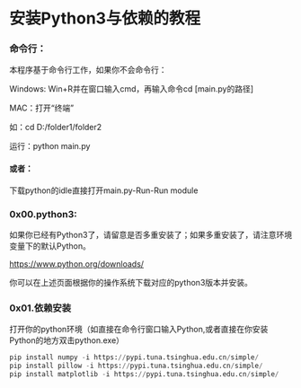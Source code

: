 # 安装Python3与依赖的教程

### 命令行：

本程序基于命令行工作，如果你不会命令行：

Windows: Win+R并在窗口输入cmd，再输入命令cd [main.py的路径]

MAC：打开“终端”

如：cd D:/folder1/folder2

运行：python main.py

#### 或者：

下载python的idle直接打开main.py-Run-Run module

### 0x00.python3:

如果你已经有Python3了，请留意是否多重安装了；如果多重安装了，请注意环境变量下的默认Python。

https://www.python.org/downloads/

你可以在上述页面根据你的操作系统下载对应的python3版本并安装。

### 0x01.依赖安装

打开你的python环境（如直接在命令行窗口输入Python,或者直接在你安装Python的地方双击python.exe）

```python
pip install numpy -i https://pypi.tuna.tsinghua.edu.cn/simple/ 
pip install pillow -i https://pypi.tuna.tsinghua.edu.cn/simple/ 
pip install matplotlib -i https://pypi.tuna.tsinghua.edu.cn/simple/ 
```

